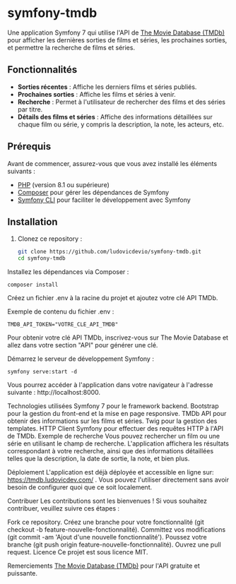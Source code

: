 # symfony-tmdb

Une application Symfony 7 qui utilise l'API de [The Movie Database (TMDb)](https://www.themoviedb.org/) pour afficher les dernières sorties de films et séries, les prochaines sorties, et permettre la recherche de films et séries.

## Fonctionnalités

- **Sorties récentes** : Affiche les derniers films et séries publiés.
- **Prochaines sorties** : Affiche les films et séries à venir.
- **Recherche** : Permet à l'utilisateur de rechercher des films et des séries par titre.
- **Détails des films et séries** : Affiche des informations détaillées sur chaque film ou série, y compris la description, la note, les acteurs, etc.

## Prérequis

Avant de commencer, assurez-vous que vous avez installé les éléments suivants :

- [PHP](https://www.php.net/) (version 8.1 ou supérieure)
- [Composer](https://getcomposer.org/) pour gérer les dépendances de Symfony
- [Symfony CLI](https://symfony.com/download) pour faciliter le développement avec Symfony

## Installation

1. Clonez ce repository :

   ```bash
   git clone https://github.com/ludovicdevio/symfony-tmdb.git
   cd symfony-tmdb
Installez les dépendances via Composer :

    composer install
Créez un fichier .env à la racine du projet et ajoutez votre clé API TMDb.

Exemple de contenu du fichier .env :

    TMDB_API_TOKEN="VOTRE_CLE_API_TMDB"

Pour obtenir votre clé API TMDb, inscrivez-vous sur The Movie Database et allez dans votre section "API" pour générer une clé.

Démarrez le serveur de développement Symfony :

    symfony serve:start -d

Vous pourrez accéder à l'application dans votre navigateur à l'adresse suivante : http://localhost:8000.

Technologies utilisées
Symfony 7 pour le framework backend.
Bootstrap pour la gestion du front-end et la mise en page responsive.
TMDb API pour obtenir des informations sur les films et séries.
Twig pour la gestion des templates.
HTTP Client Symfony pour effectuer des requêtes HTTP à l'API de TMDb.
Exemple de recherche
Vous pouvez rechercher un film ou une série en utilisant le champ de recherche. L'application affichera les résultats correspondant à votre recherche, ainsi que des informations détaillées telles que la description, la date de sortie, la note, et bien plus.

Déploiement
L'application est déjà déployée et accessible en ligne sur: https://tmdb.ludovicdev.com/ . Vous pouvez l'utiliser directement sans avoir besoin de configurer quoi que ce soit localement.

Contribuer
Les contributions sont les bienvenues ! Si vous souhaitez contribuer, veuillez suivre ces étapes :

Fork ce repository.
Créez une branche pour votre fonctionnalité (git checkout -b feature-nouvelle-fonctionnalité).
Committez vos modifications (git commit -am 'Ajout d'une nouvelle fonctionnalité').
Poussez votre branche (git push origin feature-nouvelle-fonctionnalité).
Ouvrez une pull request.
Licence
Ce projet est sous licence MIT.

Remerciements
[The Movie Database (TMDb)](https://www.themoviedb.org/) pour l'API gratuite et puissante.

